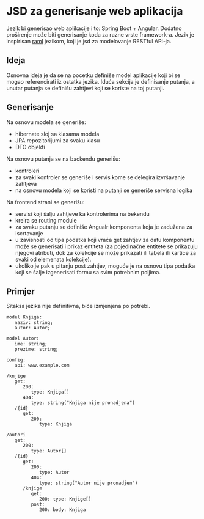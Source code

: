 # JSD za generisanje web aplikacija

Jezik bi generisao web aplikacije i to: Spring Boot + Angular. Dodatno proširenje može biti generisanje koda za razne vrste framework-a. Jezik je inspirisan [raml](https://github.com/raml-org/raml-spec) jezikom, koji je jsd za modelovanje RESTful API-ja. 

## Ideja

Osnovna ideja je da se na pocetku definiše model aplikacije koji bi se mogao referencirati iz ostatka jezika. Iduća sekcija je definisanje putanja, a unutar putanja se definišu zahtjevi koji se koriste na toj putanji.

## Generisanje

Na osnovu modela se generiše:
 - hibernate sloj sa klasama modela
 - JPA repozitorijumi za svaku klasu
 - DTO objekti

Na osnovu putanja se na backendu generišu:
- kontroleri
- za svaki kontroler se generiše i servis kome se delegira izvršavanje zahtjeva
- na osnovu modela koji se koristi na putanji se generiše servisna logika

Na frontend strani se generišu:
- servisi koji šalju zahtjeve ka kontrolerima na bekendu 
- kreira se routing module
- za svaku putanju se definiše Angualr komponenta koja je zadužena za iscrtavanje
- u zavisnosti od tipa podatka koji vraća get zahtjev za datu komponentu može se generisati i prikaz entiteta (za pojedinačne entitete se prikazuju njegovi atributi, dok za kolekcije se može prikazati ili tabela ili kartice za svaki od elemenata kolekcije). 
- ukoliko je pak u pitanju post zahtjev, moguće je na osnovu tipa podatka koji se šalje izgenerisati formu sa svim potrebnim poljima.

## Primjer

Sitaksa jezika nije definitivna, biće izmjenjena po potrebi.

```
model Knjiga:
   naziv: string;
   autor: Autor;

model Autor:
   ime: string;
   prezime: string;

config:
   api: www.example.com

/knjige
   get:
      200:
         type: Knjiga[]
      404:
         type: string("Knjiga nije pronadjena")
   /{id}
      get:
         200:
            type: Knjiga

/autori
   get:
      200:
         type: Autor[]
   /{id}
      get:
         200:
            type: Autor
         404:
            type: string("Autor nije pronadjen")
      /knjige
         get:
            200: type: Knjige[]
         post:
            200: body: Knjiga
```
